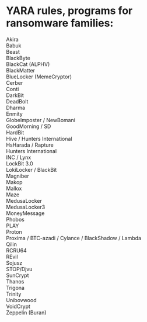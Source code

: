 # YARA rules, programs for ransomware families:

Akira  
Babuk  
Beast  
BlackByte  
BlackCat (ALPHV)  
BlackMatter  
BlueLocker (MemeCryptor)  
Cerber  
Conti  
DarkBit  
DeadBolt  
Dharma  
Enmity  
GlobeImposter / NewBomani  
GoodMorning / SD  
HardBit  
Hive / Hunters International  
HsHarada / Rapture  
Hunters International  
INC / Lynx  
LockBit 3.0  
LokiLocker / BlackBit  
Magniber  
Makop  
Mallox  
Maze  
MedusaLocker  
MedusaLocker3  
MoneyMessage  
Phobos  
PLAY  
Proton  
Proxima / BTC-azadi / Cylance / BlackShadow / Lambda   
Qilin  
RCRU64  
REvil  
Sojusz  
STOP/Djvu  
SunCrypt  
Thanos  
Trigona  
Trinity  
Unibovwood  
VoidCrypt  
Zeppelin (Buran)  
